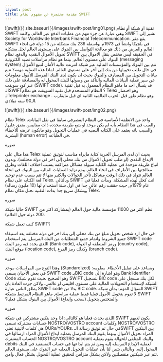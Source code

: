 ```yaml
---
layout: post
title: مقدمة مختصرة عن مفهوم نظام SWIFT
---
```

![swift]({{ site.baseurl }}/images/swift-post/img01.png)
تقنية او شبكة أو نظام SWIFT  وهي عبارة عن جزء مهم من عمليات الدفع عبر العالم. وكلمة SWIFT  تشير إلى Society for Worldwide Interbank Financial Telecommunication.   يقع مقر SWIFT  في بلجيكا وانشأ في 1973م بواسطة 239 بنك مشكلة من 15 دولة في انحاء العالم والغرض من ذلك هو معالجة التواصل بين البنوك على مستوى العالم  لحل مشكلة تحويل الأموال النقديه والدفع. 
نظام SWIFT  في الحقيقه ليس مختص بنقل الاموال بين البنوك على مستوى العالم, بينما هو نظام مراسلات نصيه الكترونية (messaging system) تتم بين البنوك والمؤسسات الماليه عبر شبكة انترنت عالية الأمان لتتبع الأموال في حال طلب تحويلها من بنك إلى أخر على مستوى العالم. لماذا هذه العملية مهمه؟ تتبع بيانات التحويل بين المصارف والبنوك بحيث ان يكون لدى البنك المرسل للأمول معلومات عن سير عملية البيانات الماليه والتأكد من وصولها للبنك المحول له والمصادقة على ذلك عبر كود سويفت (SWIFT code).  قد يتسأل احد ما ماهو النظام المعمول به قبل تقنية الـSWIFT؟
النظام المستخدم قبل تقنية السويفت هو نظام Telex وهو اختصار لـTeleprinter exchange . وهو نظام طور قبل الحرب العالمية الثانية اي قبل مايقارب الـ90 سنه ميلادي. 

![swift]({{ site.baseurl }}/images/swift-post/img02.png)

نظام Telex  واحد من الانظمه الأساسية في النظام المصرفي سابقا في نقل البيانات. والعيب في هذا النظام بأنه لم يكن موحد او يتبع طريقة محدده ذات مقاييس متفق عليها, والسبب بانه يعتمد على الكتابه النصيه في عمليات التحويل وهو مايكون عرضه للأخطاء البشرية (human error) في الطباعه. 

صوره

هذا مثال على Telex بحيث ان لدى المرسل الحرية كتابة مايراه مناسب لتوثيق عملية الإيداع النقدي (او طلب تحويل الاموال من بنك محلي إلى اخر في دولة مختلفه). وبدون اتباع طريقة موحدة في عملية الكتابه سيولد مشاكل متراكمه بسبب اختلاف اللغات وطرق معالجتها بين الأطراف في انحاء العالم. ومع تزايد العمليات الماليه بين البنوك في انحاء العالم تتولد في ذلك الوقت مشاكل تأخر الحوالات والكثير منها لا تتم بسبب عدم توحيد لغة الكتابه على نظام Telex. وبالتالي SWIFT اتت كحل لهذه المشكلة. وبدأت فعليا في عام 1979م, حيث حققت رقم عالي جدا في اول سنة استخدام لها (10 مليون رساله) وبشكل سريع جدا بدات التقنية تحتل مكان نظام Telex. 

صوره

حاليا شبكة SWIFT  تظم اكثر من 11000 مؤسسة مالية حول العالم (بمشاركة اكثر من 200 دولة حول العالم).

كيف تعمل شبكة SWIFT؟

في حال ارد شخص تحويل مبلغ من بنك محلي إلى بنك اخر في دولة مختلفه يعد استيفاء جميع الشروط واتمام جميع المتطلبات من البنك المرسل, يتم استخدام SWIFT code  اللذي يحدد فيه رمز البنك (Bank code), ورمز المنطقه او الدولة (country code), موقع البنك (location code), وكذلك رمز الفرع (branch code). 

صوره

وهذا النوع من المراسلات موحد (Standardized) ويساعد على تقليل الأخطاء. 
معلومه: في بعض الأحيان يسمى SWIFT code  بـBIC code   وهو اشارة إلى Bank Identifier Code وهو الصحيح بحيث تقوم شبكة SWIFT  بتسجيل BIC code  لكل بنك مسجل على الشبكه لإستخدام التحويلات المالية على مستوى اقليمي او عالمي. ولاكن جرت العادة بان يطلق الناس عبارة SWIFT code  بدلا من BIC code. 
السؤال المهم: بمأن شبكة SWIFT لا تقوم بتحويل الأمول فعليا فقط عملية مراسلة, ماهو النظام المرتبط بشبكة SWIFT والمتختص بتحويل (سحب وايداع) الأموال بين البنوك بشكل فعليا؟ 

صوره

اللذي يحدث فعليا هو كالتالي: اذا وجد بنكين مشتركين في شبكة SWIFT  يكون لديهم حسابات  مشتركه تسمى NOSTRO/VOSTRO account وكلمات NOSTRO/VOSTRO هي كلمات لاتينية تعني OURs/YOURs. في حال تم توثيق رسالة الـSWIFT  بين البنكين المراد تحويل الأموال بينهما يقوم البنك المرسل بعملية ايداع الأموال المراد ارسالها في الحساب المشترك NOSTRO/VOSTRO account  والبنك المتلقي للحوالة يقوم بعملية debits لعملية الإيداع المرسله إليه ومن ثم يتم ايداعها في حساب المستفيد في البنك المحول إليه. وبالتالي يتبين لنا بأن عمليات التحويل الفعليه عبر البنوك على مستوى العالم تتم عبر شبكتين منفصلتين ولاكن بشكل متزامن لتحقيق عملية التحويل بشكل فعال وامن.  

